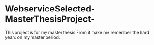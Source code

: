 # WebserviceSelected-MasterThesisProject-
This project is for my master thesis.From it make me remember the hard years on my master period.
